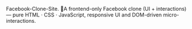 Facebook-Clone-Site.
📘A frontend-only Facebook clone (UI + interactions) — pure HTML · CSS · JavaScript, responsive UI and DOM-driven micro-interactions.
